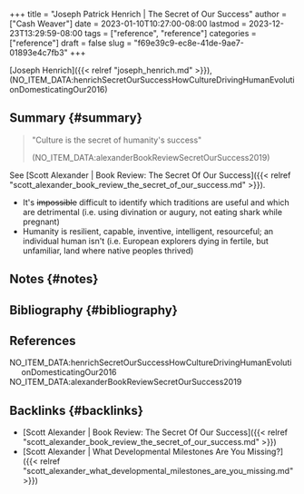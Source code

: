 +++
title = "Joseph Patrick Henrich | The Secret of Our Success"
author = ["Cash Weaver"]
date = 2023-01-10T10:27:00-08:00
lastmod = 2023-12-23T13:29:59-08:00
tags = ["reference", "reference"]
categories = ["reference"]
draft = false
slug = "f69e39c9-ec8e-41de-9ae7-01893e4c7fb3"
+++

[Joseph Henrich]({{< relref "joseph_henrich.md" >}}), (NO_ITEM_DATA:henrichSecretOurSuccessHowCultureDrivingHumanEvolutionDomesticatingOur2016)


## Summary {#summary}

> "Culture is the secret of humanity's success"
>
> (NO_ITEM_DATA:alexanderBookReviewSecretOurSuccess2019)

See [Scott Alexander | Book Review: The Secret Of Our Success]({{< relref "scott_alexander_book_review_the_secret_of_our_success.md" >}}).

-   It's ~~impossible~~ difficult to identify which traditions are useful and which are detrimental (i.e. using divination or augury, not eating shark while pregnant)
-   Humanity is resilient, capable, inventive, intelligent, resourceful; an individual human isn't (i.e. European explorers dying in fertile, but unfamiliar, land where native peoples thrived)


## Notes {#notes}


## Bibliography {#bibliography}

## References

<style>.csl-entry{text-indent: -1.5em; margin-left: 1.5em;}</style><div class="csl-bib-body">
  <div class="csl-entry">NO_ITEM_DATA:henrichSecretOurSuccessHowCultureDrivingHumanEvolutionDomesticatingOur2016</div>
  <div class="csl-entry">NO_ITEM_DATA:alexanderBookReviewSecretOurSuccess2019</div>
</div>



## Backlinks {#backlinks}

-   [Scott Alexander | Book Review: The Secret Of Our Success]({{< relref "scott_alexander_book_review_the_secret_of_our_success.md" >}})
-   [Scott Alexander | What Developmental Milestones Are You Missing?]({{< relref "scott_alexander_what_developmental_milestones_are_you_missing.md" >}})
